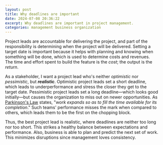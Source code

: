 ```yaml
---
layout: post
title: Why deadlines are important
date: 2024-07-08 20:36:22
excerpt: Why deadlines are important in project management.
categories: management business organization
---
```


Project leads are accountable for delivering the project, and part of the responsibility is determining when the project will be delivered. Setting a target date is important because it helps with planning and knowing when something will be done, which is used to determine costs and revenues. The time and effort spent to build the feature is the _cost_; the output is the _return_.

As a stakeholder, I want a project lead who's neither _optimistic_ nor _pessimistic_, but _**realistic**_. Optimistic project leads set a short deadline, which leads to underperformance and stress the closer they get to the target date. Pessimistic project leads set a long deadline—which looks good initially—but causes the organization to miss out on newer opportunities. As [Parkinson's Law](https://wikipedia.org/wiki/Parkinson%27s_law) states, "_work expands so as to fill the time available for its completion_." Such teams' performance misses the mark when compared to others, which leads them to be the first on the chopping block.

Thus, the best project lead is realistic, where deadlines are neither too long nor too short. This strikes a healthy balance between expectations and performance. Also, business is able to plan and predict the next set of work. This minimizes disruptions since management loves consistency.
